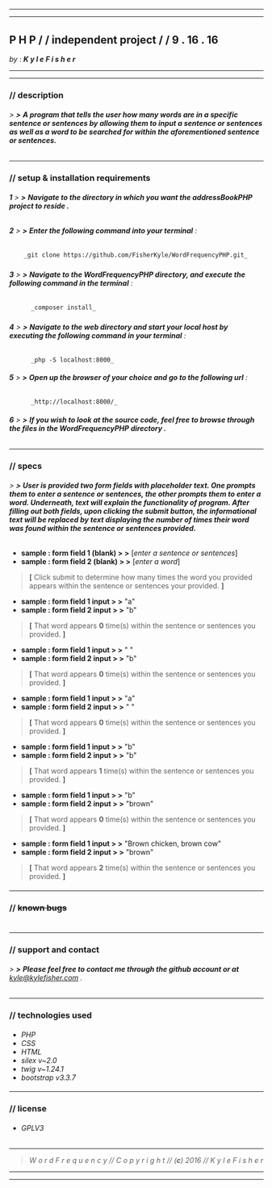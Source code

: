 ***
___
######
## **P H P** / / **independent project** / / **9** . **16** . **16**
 _by_ : _**K y l e   F i s h e r**_  
**********
***
### //  **description**
###### > **>** **A program that tells the user how many words are in a specific sentence or sentences by allowing them to input a sentence or sentences as well as a word to be searched for within the aforementioned sentence or sentences.**
###
___

### // **setup & installation requirements**

###### **1** > **>** **Navigate to the directory in which you want the addressBookPHP project to reside .**
##
###### **2** > **>** **Enter the following command into your terminal** :
        _git clone https://github.com/FisherKyle/WordFrequencyPHP.git_
#####
######  **3** > **>** **Navigate to the WordFrequencyPHP directory, and execute the following command in the terminal** :
          _composer install_
#####
######  **4** > **>** **Navigate to the web directory and start your local host by executing the following command in your terminal** :
          _php -S localhost:8000_

######  **5** > **>** **Open up the browser of your choice and go to the following url** :
          _http://localhost:8000/_

######  **6** > **>**  **If you wish to look at the source code, feel free to browse through the files in the WordFrequencyPHP directory .**
###
___
### // **specs**

###### > **>** **User is provided two form fields with placeholder text. One prompts them to enter a sentence or sentences, the other prompts them to enter a word. Underneath, text will explain the functionality of program. After filling out both fields, upon clicking the submit button, the informational text will be replaced by text displaying the number of times their word was found within the sentence or sentences provided.**
###
*  **sample : form field 1 (blank) > >**  [_enter a sentence or sentences_]
*  **sample : form field 2 (blank) > >**  [_enter a word_]
>  **[** Click submit to determine how many times the word you provided appears within the sentence or sentences your provided.  **]**

*  **sample : form field 1 input  > >**  "a"
*  **sample : form field 2 input  > >**  "b"
>  **[** That word appears **0** time(s) within the sentence or sentences you provided. **]**

*  **sample : form field 1 input  > >**  " "
*  **sample : form field 2 input  > >**  "b"
>  **[** That word appears **0** time(s) within the sentence or sentences you provided. **]**

*  **sample : form field 1 input  > >**  "a"
*  **sample : form field 2 input  > >**  " "
>  **[** That word appears **0** time(s) within the sentence or sentences you provided. **]**

*  **sample : form field 1 input  > >**  "b"
*  **sample : form field 2 input  > >**  "b"
>  **[** That word appears **1** time(s) within the sentence or sentences you provided. **]**

*  **sample : form field 1 input  > >**  "b"
*  **sample : form field 2 input  > >**  "brown"
>  **[** That word appears **0** time(s) within the sentence or sentences you provided. **]**

*  **sample : form field 1 input  > >**  "Brown chicken, brown cow"
*  **sample : form field 2 input  > >**  "brown"
>  **[** That word appears **2** time(s) within the sentence or sentences you provided. **]**

####
___

### // ~~**known bugs**~~
#
___
### // **support and contact**
####
###### > **>** **Please feel free to contact me through the github account or at** *kyle@kylefisher.com* .
###
___
### // **technologies used**
####
*   _PHP_
*   _CSS_
*   _HTML_
*  _silex v~2.0_
*  _twig v~1.24.1_
*  _bootstrap v3.3.7_
####
___
### // **license**

* ###### _GPLV3_
####
___
> _W o r d F r e q u e n c y  // C o p y r i g h t  //  (**c**) 2016   //  K y l e   F i s h e r_


___
___
